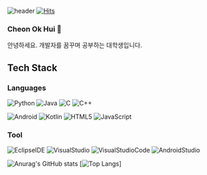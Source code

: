 ![header](https://capsule-render.vercel.app/api?type=Waving&color=auto&height=250&section=header&text=Oki's%20github&fontSize=50&fontColor=ffffff)
[![Hits](https://hits.seeyoufarm.com/api/count/incr/badge.svg?url=https%3A%2F%2Fgithub.com%2F1000oki&count_bg=%23F3C3C3&title_bg=%23F18D8D&icon=github.svg&icon_color=%23E7E7E7&title=hits&edge_flat=false)](https://hits.seeyoufarm.com)

### Cheon Ok Hui 👋
안녕하세요. 개발자를 꿈꾸며 공부하는 대학생입니다. 

## Tech Stack
### Languages
![Python](https://img.shields.io/badge/Python-3776AB.svg?style=flat-square&logo=Python&logoColor=white)
![Java](https://img.shields.io/badge/Java-007396.svg?style=flat-square&logo=Java&logoColor=white)
![C](https://img.shields.io/badge/C-A8B9CC.svg?style=flat-square&logo=C&logoColor=white)
![C++](https://img.shields.io/badge/C++-00599C.svg?style=flat-square&logo=C++&logoColor=white)

![Android](https://img.shields.io/badge/Kotlin-7F52FF.svg?style=flat-square&logo=Android&logoColor=white)
![Kotlin](https://img.shields.io/badge/CSS3-1572B6.svg?style=flat-square&logo=CSS3&logoColor=white)
![HTML5](https://img.shields.io/badge/HTML5-E34F26.svg?style=flat-square&logo=HTML5&logoColor=white)
![JavaScript](https://img.shields.io/badge/JavaScript-F7DF1E.svg?style=flat-square&logo=JavaScript&logoColor=white)

### Tool
![EclipseIDE](https://img.shields.io/badge/EclipseIDE-2C2255.svg?style=flat-square&logo=EclipseIDE&logoColor=white)
![VisualStudio](https://img.shields.io/badge/VisualStudio-5C2D91.svg?style=flat-square&logo=VisualStudio&logoColor=white)
![VisualStudioCode](https://img.shields.io/badge/VisualStudioCode-007ACC.svg?style=flat-square&logo=VisualStudioCode&logoColor=white)
![AndroidStudio](https://img.shields.io/badge/AndroidStudio-3DDC84.svg?style=flat-square&logo=AndroidStudio&logoColor=white)


![Anurag's GitHub stats](https://github-readme-stats.vercel.app/api?username=1000oki&show_icons=true&theme=radical)
[![Top Langs](https://github-readme-stats.vercel.app/api/top-langs/?username=1000oki&langs_count=10&layout=compact&theme=dark)]
